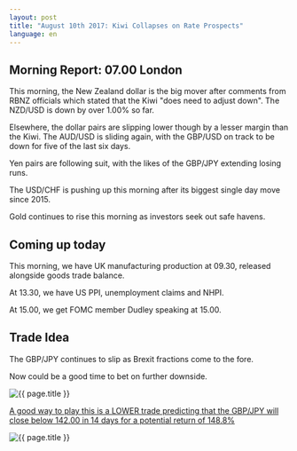 ```yaml
---
layout: post
title: "August 10th 2017: Kiwi Collapses on Rate Prospects"
language: en
---
```

## Morning Report: 07.00 London

This morning, the New Zealand dollar is the big mover after comments from RBNZ officials which stated that the Kiwi "does need to adjust down". The NZD/USD is down by over 1.00% so far. 

Elsewhere, the dollar pairs are slipping lower though by a lesser margin than the Kiwi. The AUD/USD is sliding again, with the GBP/USD on track to be down for five of the last six days. 

Yen pairs are following suit, with the likes of the GBP/JPY extending losing runs. 

The USD/CHF is pushing up this morning after its biggest single day move since 2015. 

Gold continues to rise this morning as investors seek out safe havens. 

## Coming up today

This morning, we have UK manufacturing production at 09.30, released alongside goods trade balance. 

At 13.30, we have US PPI, unemployment claims and NHPI. 

At 15.00, we get FOMC member Dudley speaking at 15.00. 

## Trade Idea

The GBP/JPY continues to slip as Brexit fractions come to the fore. 

Now could be a good time to bet on further downside. 

<img class="post-image" src="{{ site.url }}/images/2017-08-10_07-10-37.jpg" alt="{{ page.title }}" title="{{ page.title }}">

<a href="%LINK%%?currency=GBP&market=forex&underlying=frxGBPJPY&formname=higherlower&duration_amount=14&duration_units=d&amount=10&amount_type=payout&expiry_type=duration&barrier=142.00" target="_blank">A good way to play this is a LOWER trade predicting that the GBP/JPY will close below 142.00 in 14 days for a potential return of 148.8%</a>

<img class="post-image" src="{{ site.url }}/images/2017-08-10_07-11-33.jpg" alt="{{ page.title }}" title="{{ page.title }}">